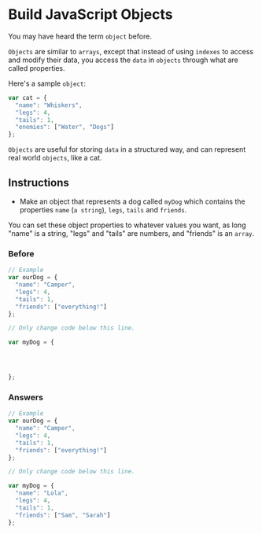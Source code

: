# Build JavaScript Objects

You may have heard the term `object` before.

`Objects` are similar to `arrays`, except that instead of using `indexes`
to access and modify their data, you access the `data` in `objects`
through what are called properties.

Here's a sample `object`:

```javascript
var cat = {
  "name": "Whiskers",
  "legs": 4,
  "tails": 1,
  "enemies": ["Water", "Dogs"]
};
```

`Objects` are useful for storing `data` in a structured way, and can
represent real world `objects`, like a cat.

## Instructions
 - Make an object that represents a dog called `myDog` which contains
 the properties `name` (`a string`), `legs`, `tails` and `friends`.

You can set these object properties to whatever values you want, as
long "name" is a string, "legs" and "tails" are numbers, and "friends"
is an `array`.

### Before

```javascript
// Example
var ourDog = {
  "name": "Camper",
  "legs": 4,
  "tails": 1,
  "friends": ["everything!"]
};

// Only change code below this line.

var myDog = {




};
```

### Answers

```javascript
// Example
var ourDog = {
  "name": "Camper",
  "legs": 4,
  "tails": 1,
  "friends": ["everything!"]
};

// Only change code below this line.

var myDog = {
  "name": "Lola",
  "legs": 4,
  "tails": 1,
  "friends": ["Sam", "Sarah"]
};
```
